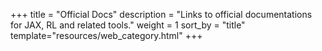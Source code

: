 +++
title = "Official Docs"
description = "Links to official documentations for JAX, RL and related tools."
weight = 1
sort_by = "title"
template="resources/web_category.html"
+++